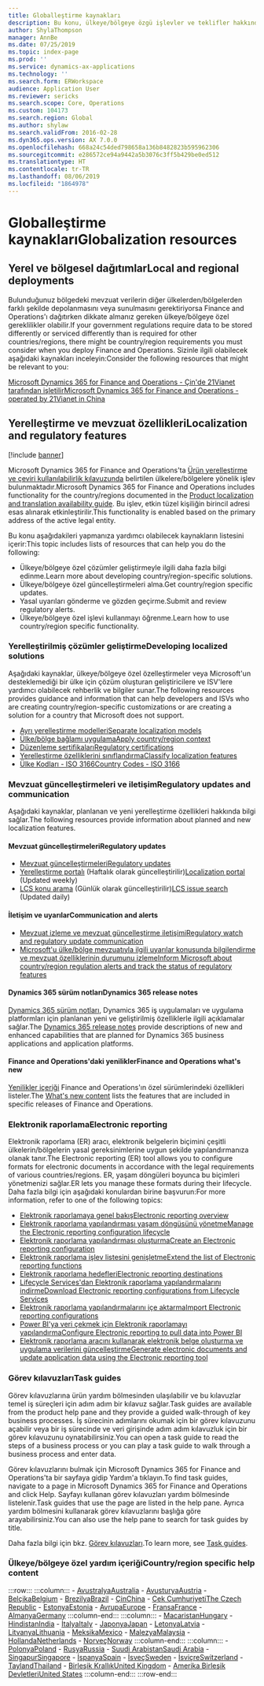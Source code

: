 ```yaml
---
title: Globalleştirme kaynakları
description: Bu konu, ülkeye/bölgeye özgü işlevler ve teklifler hakkında daha fazla bilgi edinmenize yardımcı olabilecek kaynakların listesini içerir.
author: ShylaThompson
manager: AnnBe
ms.date: 07/25/2019
ms.topic: index-page
ms.prod: ''
ms.service: dynamics-ax-applications
ms.technology: ''
ms.search.form: ERWorkspace
audience: Application User
ms.reviewer: sericks
ms.search.scope: Core, Operations
ms.custom: 104173
ms.search.region: Global
ms.author: shylaw
ms.search.validFrom: 2016-02-28
ms.dyn365.ops.version: AX 7.0.0
ms.openlocfilehash: 668a24c54ded798658a136b8482823b595962306
ms.sourcegitcommit: e286572ce94a9442a5b3076c3ff5b429be0ed512
ms.translationtype: HT
ms.contentlocale: tr-TR
ms.lasthandoff: 08/06/2019
ms.locfileid: "1864978"
---
```

# <a name="globalization-resources"></a><span data-ttu-id="6ae97-103">Globalleştirme kaynakları</span><span class="sxs-lookup"><span data-stu-id="6ae97-103">Globalization resources</span></span>

## <a name="local-and-regional-deployments"></a><span data-ttu-id="6ae97-104">Yerel ve bölgesel dağıtımlar</span><span class="sxs-lookup"><span data-stu-id="6ae97-104">Local and regional deployments</span></span>
<span data-ttu-id="6ae97-105">Bulunduğunuz bölgedeki mevzuat verilerin diğer ülkelerden/bölgelerden farklı şekilde depolanmasını veya sunulmasını gerektiriyorsa Finance and Operations'ı dağıtırken dikkate almanız gereken ülkeye/bölgeye özel gereklilikler olabilir.</span><span class="sxs-lookup"><span data-stu-id="6ae97-105">If your government regulations require data to be stored differently or serviced differently than is required for other countries/regions, there might be country/region requirements you must consider when you deploy Finance and Operations.</span></span> <span data-ttu-id="6ae97-106">Sizinle ilgili olabilecek aşağıdaki kaynakları inceleyin:</span><span class="sxs-lookup"><span data-stu-id="6ae97-106">Consider the following resources that might be relevant to you:</span></span>

[<span data-ttu-id="6ae97-107">Microsoft Dynamics 365 for Finance and Operations - Çin'de 21Vianet tarafından işletilir</span><span class="sxs-lookup"><span data-stu-id="6ae97-107">Microsoft Dynamics 365 for Finance and Operations - operated by 21Vianet in China</span></span>](https://docs.microsoft.com/dynamics365/unified-operations/dev-itpro/deployment/china-local-deployment)

## <a name="localization-and-regulatory-features"></a><span data-ttu-id="6ae97-108">Yerelleştirme ve mevzuat özellikleri</span><span class="sxs-lookup"><span data-stu-id="6ae97-108">Localization and regulatory features</span></span>

[!include [banner](../includes/banner.md)]

<span data-ttu-id="6ae97-109">Microsoft Dynamics 365 for Finance and Operations'ta [Ürün yerelleştirme ve çeviri kullanılabilirlik kılavuzunda](https://aka.ms/dynamics_365_international_availability_deck) belirtilen ülkelere/bölgelere yönelik işlev bulunmaktadır.</span><span class="sxs-lookup"><span data-stu-id="6ae97-109">Microsoft Dynamics 365 for Finance and Operations includes functionality for the country/regions documented in the [Product localization and translation availability guide](https://aka.ms/dynamics_365_international_availability_deck).</span></span> <span data-ttu-id="6ae97-110">Bu işlev, etkin tüzel kişiliğin birincil adresi esas alınarak etkinleştirilir.</span><span class="sxs-lookup"><span data-stu-id="6ae97-110">This functionality is enabled based on the primary address of the active legal entity.</span></span> 

<span data-ttu-id="6ae97-111">Bu konu aşağıdakileri yapmanıza yardımcı olabilecek kaynakların listesini içerir:</span><span class="sxs-lookup"><span data-stu-id="6ae97-111">This topic includes lists of resources that can help you do the following:</span></span> 
- <span data-ttu-id="6ae97-112">Ülkeye/bölgeye özel çözümler geliştirmeyle ilgili daha fazla bilgi edinme.</span><span class="sxs-lookup"><span data-stu-id="6ae97-112">Learn more about developing country/region-specific solutions.</span></span>
- <span data-ttu-id="6ae97-113">Ülkeye/bölgeye özel güncelleştirmeleri alma.</span><span class="sxs-lookup"><span data-stu-id="6ae97-113">Get country/region specific updates.</span></span>
- <span data-ttu-id="6ae97-114">Yasal uyarıları gönderme ve gözden geçirme.</span><span class="sxs-lookup"><span data-stu-id="6ae97-114">Submit and review regulatory alerts.</span></span>
- <span data-ttu-id="6ae97-115">Ülkeye/bölgeye özel işlevi kullanmayı öğrenme.</span><span class="sxs-lookup"><span data-stu-id="6ae97-115">Learn how to use country/region specific functionality.</span></span>

### <a name="developing-localized-solutions"></a><span data-ttu-id="6ae97-116">Yerelleştirilmiş çözümler geliştirme</span><span class="sxs-lookup"><span data-stu-id="6ae97-116">Developing localized solutions</span></span>
<span data-ttu-id="6ae97-117">Aşağıdaki kaynaklar, ülkeye/bölgeye özel özelleştirmeler veya Microsoft'un desteklemediği bir ülke için çözüm oluşturan geliştiricilere ve ISV'lere yardımcı olabilecek rehberlik ve bilgiler sunar.</span><span class="sxs-lookup"><span data-stu-id="6ae97-117">The following resources provides guidance and information that can help developers and ISVs who are creating country/region-specific customizations or are creating a solution for a country that Microsoft does not support.</span></span>
-   [<span data-ttu-id="6ae97-118">Ayrı yerelleştirme modelleri</span><span class="sxs-lookup"><span data-stu-id="6ae97-118">Separate localization models</span></span>](separate-localization-models.md)
-   [<span data-ttu-id="6ae97-119">Ülke/bölge bağlamı uygulama</span><span class="sxs-lookup"><span data-stu-id="6ae97-119">Apply country/region context</span></span>](apply-country-context.md)
-   [<span data-ttu-id="6ae97-120">Düzenleme sertifikaları</span><span class="sxs-lookup"><span data-stu-id="6ae97-120">Regulatory certifications</span></span>](regulatory-certifications.md)
-   [<span data-ttu-id="6ae97-121">Yerelleştirme özelliklerini sınıflandırma</span><span class="sxs-lookup"><span data-stu-id="6ae97-121">Classify localization features</span></span>](classify-localization-features.md)
-   [<span data-ttu-id="6ae97-122">Ülke Kodları - ISO 3166</span><span class="sxs-lookup"><span data-stu-id="6ae97-122">Country Codes - ISO 3166</span></span>](https://www.iso.org/iso-3166-country-codes.html)

### <a name="regulatory-updates-and-communication"></a><span data-ttu-id="6ae97-123">Mevzuat güncelleştirmeleri ve iletişim</span><span class="sxs-lookup"><span data-stu-id="6ae97-123">Regulatory updates and communication</span></span>
<span data-ttu-id="6ae97-124">Aşağıdaki kaynaklar, planlanan ve yeni yerelleştirme özellikleri hakkında bilgi sağlar.</span><span class="sxs-lookup"><span data-stu-id="6ae97-124">The following resources provide information about planned and new localization features.</span></span> 

#### <a name="regulatory-updates"></a><span data-ttu-id="6ae97-125">Mevzuat güncelleştirmeleri</span><span class="sxs-lookup"><span data-stu-id="6ae97-125">Regulatory updates</span></span>
-   [<span data-ttu-id="6ae97-126">Mevzuat güncelleştirmeleri</span><span class="sxs-lookup"><span data-stu-id="6ae97-126">Regulatory updates</span></span>](../../financials/localizations/regulatory-updates.md)
-   <span data-ttu-id="6ae97-127">[Yerelleştirme portalı](https://mbs.microsoft.com/customersource/northamerica/ax/support/support-news/GFMLocalizationPortalMC) (Haftalık olarak güncelleştirilir)</span><span class="sxs-lookup"><span data-stu-id="6ae97-127">[Localization portal](https://mbs.microsoft.com/customersource/northamerica/ax/support/support-news/GFMLocalizationPortalMC) (Updated weekly)</span></span>
-   <span data-ttu-id="6ae97-128">[LCS konu arama](../lifecycle-services/issue-search-lcs.md) (Günlük olarak güncelleştirilir)</span><span class="sxs-lookup"><span data-stu-id="6ae97-128">[LCS issue search](../lifecycle-services/issue-search-lcs.md) (Updated daily)</span></span>

#### <a name="communication-and-alerts"></a><span data-ttu-id="6ae97-129">İletişim ve uyarılar</span><span class="sxs-lookup"><span data-stu-id="6ae97-129">Communication and alerts</span></span>
-   [<span data-ttu-id="6ae97-130">Mevzuat izleme ve mevzuat güncelleştirme iletişimi</span><span class="sxs-lookup"><span data-stu-id="6ae97-130">Regulatory watch and regulatory update communication</span></span>](regulatory-watch-communication.md)
-   [<span data-ttu-id="6ae97-131">Microsoft'u ülke/bölge mevzuatıyla ilgili uyarılar konusunda bilgilendirme ve mevzuat özelliklerinin durumunu izleme</span><span class="sxs-lookup"><span data-stu-id="6ae97-131">Inform Microsoft about country/region regulation alerts and track the status of regulatory features</span></span>](submit-localization-alerts.md)

#### <a name="dynamics-365-release-notes"></a><span data-ttu-id="6ae97-132">Dynamics 365 sürüm notları</span><span class="sxs-lookup"><span data-stu-id="6ae97-132">Dynamics 365 release notes</span></span>
<span data-ttu-id="6ae97-133">[Dynamics 365 sürüm notları](https://docs.microsoft.com/business-applications-release-notes/), Dynamics 365 iş uygulamaları ve uygulama platformları için planlanan yeni ve geliştirilmiş özelliklerle ilgili açıklamalar sağlar.</span><span class="sxs-lookup"><span data-stu-id="6ae97-133">The [Dynamics 365 release notes](https://docs.microsoft.com/business-applications-release-notes/) provide descriptions of new and enhanced capabilities that are planned for Dynamics 365 business applications and application platforms.</span></span> 

#### <a name="finance-and-operations-whats-new"></a><span data-ttu-id="6ae97-134">Finance and Operations'daki yenilikler</span><span class="sxs-lookup"><span data-stu-id="6ae97-134">Finance and Operations what's new</span></span>
<span data-ttu-id="6ae97-135">[Yenilikler içeriği](../../fin-and-ops/get-started/whats-new-changed.md) Finance and Operations'ın özel sürümlerindeki özellikleri listeler.</span><span class="sxs-lookup"><span data-stu-id="6ae97-135">The [What's new content](../../fin-and-ops/get-started/whats-new-changed.md) lists the features that are included in specific releases of Finance and Operations.</span></span>

### <a name="electronic-reporting"></a><span data-ttu-id="6ae97-136">Elektronik raporlama</span><span class="sxs-lookup"><span data-stu-id="6ae97-136">Electronic reporting</span></span>
<span data-ttu-id="6ae97-137">Elektronik raporlama (ER) aracı, elektronik belgelerin biçimini çeşitli ülkelerin/bölgelerin yasal gereksinimlerine uygun şekilde yapılandırmanıza olanak tanır.</span><span class="sxs-lookup"><span data-stu-id="6ae97-137">The Electronic reporting (ER) tool allows you to configure formats for electronic documents in accordance with the legal requirements of various countries/regions.</span></span> <span data-ttu-id="6ae97-138">ER, yaşam döngüleri boyunca bu biçimleri yönetmenizi sağlar.</span><span class="sxs-lookup"><span data-stu-id="6ae97-138">ER lets you manage these formats during their lifecycle.</span></span> <span data-ttu-id="6ae97-139">Daha fazla bilgi için aşağıdaki konulardan birine başvurun:</span><span class="sxs-lookup"><span data-stu-id="6ae97-139">For more information, refer to one of the following topics:</span></span>
-   [<span data-ttu-id="6ae97-140">Elektronik raporlamaya genel bakış</span><span class="sxs-lookup"><span data-stu-id="6ae97-140">Electronic reporting overview</span></span>](../analytics/general-electronic-reporting.md)
-   [<span data-ttu-id="6ae97-141">Elektronik raporlama yapılandırması yaşam döngüsünü yönetme</span><span class="sxs-lookup"><span data-stu-id="6ae97-141">Manage the Electronic reporting configuration lifecycle</span></span>](../analytics/general-electronic-reporting-manage-configuration-lifecycle.md)
-   [<span data-ttu-id="6ae97-142">Elektronik raporlama yapılandırması oluşturma</span><span class="sxs-lookup"><span data-stu-id="6ae97-142">Create an Electronic reporting configuration</span></span>](../analytics/electronic-reporting-configuration.md)
-   [<span data-ttu-id="6ae97-143">Elektronik raporlama işlev listesini genişletme</span><span class="sxs-lookup"><span data-stu-id="6ae97-143">Extend the list of Electronic reporting functions</span></span>](../analytics/general-electronic-reporting-formulas-list-extension.md)
-   [<span data-ttu-id="6ae97-144">Elektronik raporlama hedefleri</span><span class="sxs-lookup"><span data-stu-id="6ae97-144">Electronic reporting destinations</span></span>](../analytics/electronic-reporting-destinations.md)
-   [<span data-ttu-id="6ae97-145">Lifecycle Services'dan Elektronik raporlama yapılandırmalarını indirme</span><span class="sxs-lookup"><span data-stu-id="6ae97-145">Download Electronic reporting configurations from Lifecycle Services</span></span>](../analytics/download-electronic-reporting-configuration-lcs.md)
-   [<span data-ttu-id="6ae97-146">Elektronik raporlama yapılandırmalarını içe aktarma</span><span class="sxs-lookup"><span data-stu-id="6ae97-146">Import Electronic reporting configurations</span></span>](../analytics/electronic-reporting-import-ger-configurations.md)
-   [<span data-ttu-id="6ae97-147">Power BI'ya veri çekmek için Elektronik raporlamayı yapılandırma</span><span class="sxs-lookup"><span data-stu-id="6ae97-147">Configure Electronic reporting to pull data into Power BI</span></span>](../analytics/general-electronic-reporting-report-configuration-get-data-powerbi.md)
-   [<span data-ttu-id="6ae97-148">Elektronik raporlama aracını kullanarak elektronik belge oluşturma ve uygulama verilerini güncelleştirme</span><span class="sxs-lookup"><span data-stu-id="6ae97-148">Generate electronic documents and update application data using the Electronic reporting tool</span></span>](../analytics/generate-electronic-documents-update-application-data.md)

### <a name="task-guides"></a><span data-ttu-id="6ae97-149">Görev kılavuzları</span><span class="sxs-lookup"><span data-stu-id="6ae97-149">Task guides</span></span>
<span data-ttu-id="6ae97-150">Görev kılavuzlarına ürün yardım bölmesinden ulaşılabilir ve bu kılavuzlar temel iş süreçleri için adım adım bir kılavuz sağlar.</span><span class="sxs-lookup"><span data-stu-id="6ae97-150">Task guides are available from the product help pane and they provide a guided walk-through of key business processes.</span></span> <span data-ttu-id="6ae97-151">İş sürecinin adımlarını okumak için bir görev kılavuzunu açabilir veya bir iş sürecinde ve veri girişinde adım adım kılavuzluk için bir görev kılavuzunu oynatabilirsiniz.</span><span class="sxs-lookup"><span data-stu-id="6ae97-151">You can open a task guide to read the steps of a business process or you can play a task guide to walk through a business process and enter data.</span></span>

<span data-ttu-id="6ae97-152">Görev kılavuzlarını bulmak için Microsoft Dynamics 365 for Finance and Operations'ta bir sayfaya gidip Yardım'a tıklayın.</span><span class="sxs-lookup"><span data-stu-id="6ae97-152">To find task guides, navigate to a page in Microsoft Dynamics 365 for Finance and Operations and click Help.</span></span> <span data-ttu-id="6ae97-153">Sayfayı kullanan görev kılavuzları yardım bölmesinde listelenir.</span><span class="sxs-lookup"><span data-stu-id="6ae97-153">Task guides that use the page are listed in the help pane.</span></span> <span data-ttu-id="6ae97-154">Ayrıca yardım bölmesini kullanarak görev kılavuzlarını başlığa göre arayabilirsiniz.</span><span class="sxs-lookup"><span data-stu-id="6ae97-154">You can also use the help pane to search for task guides by title.</span></span>

<span data-ttu-id="6ae97-155">Daha fazla bilgi için bkz. [Görev kılavuzları](../../fin-and-ops/get-started/help-overview.md#task-guides).</span><span class="sxs-lookup"><span data-stu-id="6ae97-155">To learn more, see [Task guides](../../fin-and-ops/get-started/help-overview.md#task-guides).</span></span>


### <a name="countryregion-specific-help-content"></a><span data-ttu-id="6ae97-156">Ülkeye/bölgeye özel yardım içeriği</span><span class="sxs-lookup"><span data-stu-id="6ae97-156">Country/region specific help content</span></span>
:::row:::
    :::column:::
        - [<span data-ttu-id="6ae97-157">Avustralya</span><span class="sxs-lookup"><span data-stu-id="6ae97-157">Australia</span></span>](../../financials/localizations/australia.md)
        - [<span data-ttu-id="6ae97-158">Avusturya</span><span class="sxs-lookup"><span data-stu-id="6ae97-158">Austria</span></span>](../../financials/localizations/austria.md)
        - [<span data-ttu-id="6ae97-159">Belçika</span><span class="sxs-lookup"><span data-stu-id="6ae97-159">Belgium</span></span>](../../financials/localizations/belgium.md)
        - [<span data-ttu-id="6ae97-160">Brezilya</span><span class="sxs-lookup"><span data-stu-id="6ae97-160">Brazil</span></span>](../../financials/localizations/brazil.md)
        - [<span data-ttu-id="6ae97-161">Çin</span><span class="sxs-lookup"><span data-stu-id="6ae97-161">China</span></span>](../../financials/localizations/china.md)
        - [<span data-ttu-id="6ae97-162">Çek Cumhuriyeti</span><span class="sxs-lookup"><span data-stu-id="6ae97-162">The Czech Republic</span></span>](../../financials/localizations/czech-republic.md)
        - [<span data-ttu-id="6ae97-163">Estonya</span><span class="sxs-lookup"><span data-stu-id="6ae97-163">Estonia</span></span>](../../financials/localizations/estonia.md)
        - [<span data-ttu-id="6ae97-164">Avrupa</span><span class="sxs-lookup"><span data-stu-id="6ae97-164">Europe</span></span>](../../financials/localizations/europe.md)
        - [<span data-ttu-id="6ae97-165">Fransa</span><span class="sxs-lookup"><span data-stu-id="6ae97-165">France</span></span>](../../financials/localizations/france.md)
        - [<span data-ttu-id="6ae97-166">Almanya</span><span class="sxs-lookup"><span data-stu-id="6ae97-166">Germany</span></span>](../../financials/localizations/germany.md)
    :::column-end:::
    :::column:::
        - [<span data-ttu-id="6ae97-167">Macaristan</span><span class="sxs-lookup"><span data-stu-id="6ae97-167">Hungary</span></span>](../../financials/localizations/hungary.md)
        - [<span data-ttu-id="6ae97-168">Hindistan</span><span class="sxs-lookup"><span data-stu-id="6ae97-168">India</span></span>](../../financials/localizations/india.md)
        - [<span data-ttu-id="6ae97-169">İtalya</span><span class="sxs-lookup"><span data-stu-id="6ae97-169">Italy</span></span>](../../financials/localizations/italy.md)
        - [<span data-ttu-id="6ae97-170">Japonya</span><span class="sxs-lookup"><span data-stu-id="6ae97-170">Japan</span></span>](../../financials/localizations/japan.md)
        - [<span data-ttu-id="6ae97-171">Letonya</span><span class="sxs-lookup"><span data-stu-id="6ae97-171">Latvia</span></span>](../../financials/localizations/latvia.md)
        - [<span data-ttu-id="6ae97-172">Litvanya</span><span class="sxs-lookup"><span data-stu-id="6ae97-172">Lithuania</span></span>](../../financials/localizations/lithuania.md)
        - [<span data-ttu-id="6ae97-173">Meksika</span><span class="sxs-lookup"><span data-stu-id="6ae97-173">Mexico</span></span>](../../financials/localizations/mexico.md)
        - [<span data-ttu-id="6ae97-174">Malezya</span><span class="sxs-lookup"><span data-stu-id="6ae97-174">Malaysia</span></span>](../../financials/localizations/malaysia.md)
        - [<span data-ttu-id="6ae97-175">Hollanda</span><span class="sxs-lookup"><span data-stu-id="6ae97-175">Netherlands</span></span>](../../financials/localizations/netherlands.md)
        - [<span data-ttu-id="6ae97-176">Norveç</span><span class="sxs-lookup"><span data-stu-id="6ae97-176">Norway</span></span>](../../financials/localizations/norway.md)
    :::column-end:::
    :::column:::
        - [<span data-ttu-id="6ae97-177">Polonya</span><span class="sxs-lookup"><span data-stu-id="6ae97-177">Poland</span></span>](../../financials/localizations/poland.md)
        - [<span data-ttu-id="6ae97-178">Rusya</span><span class="sxs-lookup"><span data-stu-id="6ae97-178">Russia</span></span>](../../financials/localizations/russia.md)
        - [<span data-ttu-id="6ae97-179">Suudi Arabistan</span><span class="sxs-lookup"><span data-stu-id="6ae97-179">Saudi Arabia</span></span>](../../financials/localizations/saudi-arabia.md)
        - [<span data-ttu-id="6ae97-180">Singapur</span><span class="sxs-lookup"><span data-stu-id="6ae97-180">Singapore</span></span>](../../financials/localizations/singapore.md)
        - [<span data-ttu-id="6ae97-181">İspanya</span><span class="sxs-lookup"><span data-stu-id="6ae97-181">Spain</span></span>](../../financials/localizations/spain.md)
        - [<span data-ttu-id="6ae97-182">İsveç</span><span class="sxs-lookup"><span data-stu-id="6ae97-182">Sweden</span></span>](../../financials/localizations/sweden.md)
        - [<span data-ttu-id="6ae97-183">İsviçre</span><span class="sxs-lookup"><span data-stu-id="6ae97-183">Switzerland</span></span>](../../financials/localizations/switzerland.md)
        - [<span data-ttu-id="6ae97-184">Tayland</span><span class="sxs-lookup"><span data-stu-id="6ae97-184">Thailand</span></span>](../../financials/localizations/thailand.md)
        - [<span data-ttu-id="6ae97-185">Birleşik Krallık</span><span class="sxs-lookup"><span data-stu-id="6ae97-185">United Kingdom</span></span>](../../financials/localizations/united-kingdom.md)
        - [<span data-ttu-id="6ae97-186">Amerika Birleşik Devletleri</span><span class="sxs-lookup"><span data-stu-id="6ae97-186">United States</span></span>](../../financials/localizations/united-states.md)
    :::column-end:::
:::row-end:::






